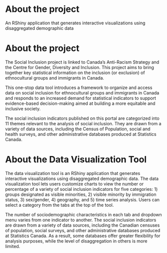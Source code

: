 # About the project
 An RShiny application that generates interactive visualizations using disaggregated demographic data
 
 
# About the project 
The Social Inclusion project is linked to Canada’s Anti-Racism Strategy and the Centre for Gender, Diversity and Inclusion.  This project aims to bring together key statistical information on the inclusion (or exclusion) of ethnocultural groups and immigrants in Canada.

This one-stop data tool introduces a framework to organize and access data on social inclusion for ethnocultural groups and immigrants in Canada and responds to an increased demand for statistical indicators to support evidence-based decision-making aimed at building a more equitable and inclusive society.

The social inclusion indicators published on this portal are categorized into 11 themes relevant to the analysis of social inclusion. They are drawn from a variety of data sources, including the Census of Population, social and health surveys, and other administrative databases produced at Statistics Canada.

# About the Data Visualization Tool 
The data visualization tool is an RShiny application that generates interactive visualizations using disaggregated demographic data. The data visualization tool lets users customize charts to view the number or percentage of a variety of social inclusion indicators for five categories: 1) groups designated as visible minorities, 2) visible minority by immigration status, 3) sex/gender, 4) geography, and 5) time series analysis. Users can select a category from the tabs at the top of the tool.

The number of sociodemographic characteristics in each tab and dropdown menu varies from one indicator to another. The social inclusion indicators are drawn from a variety of data sources, including the Canadian censuses of population, social surveys, and other administrative databases produced at Statistics Canada. As a result, some databases offer greater flexibility for analysis purposes, while the level of disaggregation in others is more limited.

